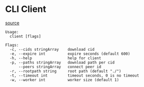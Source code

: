# CLI Client

[source](https://github.com/gokch/ipfs-mount/blob/main/cmd/cli/cli.go)



```
Usage:
  client [flags]

Flags:
  -c, --cids stringArray    download cid
  -e, --expire int          expire seconds (default 600)
  -h, --help                help for client
  -p, --paths stringArray   download path per cid
      --peers stringArray   connect peer id
  -r, --rootpath string     root path (default "./")
  -t, --timeout int         timeout seconds, 0 is no timeout
  -w, --worker int          worker size (default 1)
```